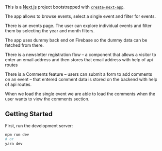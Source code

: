 This is a [Next.js](https://nextjs.org/) project bootstrapped with [`create-next-app`](https://github.com/vercel/next.js/tree/canary/packages/create-next-app).

The app allows to browse events, select a single event and filter for events. 

There is an events page. The user can explore individual events and filter them by selecting the year and month filters.

The app uses dummy back end on Firebase so the dummy data can be fetched from there.  

There is a newsletter registration flow – a component that allows a visitor to enter an email address and then stores that email address with help of api routes

There is a Comments feature – users can submit a form to add comments on an event – that entered comment data is stored on the backend with help of api routes. 

When we load the single event we are able to load the comments when the user wants to view the comments section.


## Getting Started

First, run the development server:

```bash
npm run dev
# or
yarn dev
```

